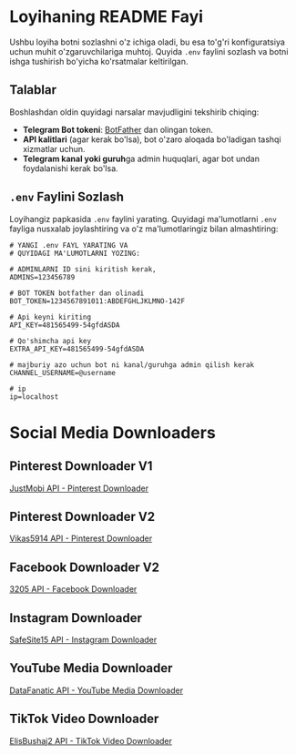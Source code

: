 # Loyihaning README Fayi

Ushbu loyiha botni sozlashni o'z ichiga oladi, bu esa to'g'ri konfiguratsiya uchun muhit o'zgaruvchilariga muhtoj. Quyida `.env` faylini sozlash va botni ishga tushirish bo'yicha ko'rsatmalar keltirilgan.

## Talablar

Boshlashdan oldin quyidagi narsalar mavjudligini tekshirib chiqing:
- **Telegram Bot tokeni**: [BotFather](https://core.telegram.org/bots#botfather) dan olingan token.
- **API kalitlari** (agar kerak bo'lsa), bot o'zaro aloqada bo'ladigan tashqi xizmatlar uchun.
- **Telegram kanal yoki guruh**ga admin huquqlari, agar bot undan foydalanishi kerak bo'lsa.

## `.env` Faylini Sozlash

Loyihangiz papkasida `.env` faylini yarating. Quyidagi ma'lumotlarni `.env` fayliga nusxalab joylashtiring va o'z ma'lumotlaringiz bilan almashtiring:

```env
# YANGI .env FAYL YARATING VA
# QUYIDAGI MA'LUMOTLARNI YOZING:

# ADMINLARNI ID sini kiritish kerak,
ADMINS=123456789

# BOT TOKEN botfather dan olinadi
BOT_TOKEN=1234567891011:ABDEFGHLJKLMNO-142F

# Api keyni kiriting
API_KEY=481565499-54gfdASDA

# Qo'shimcha api key
EXTRA_API_KEY=481565499-54gfdASDA

# majburiy azo uchun bot ni kanal/guruhga admin qilish kerak
CHANNEL_USERNAME=@username

# ip
ip=localhost
```


# Social Media Downloaders

## Pinterest Downloader V1  
[JustMobi API - Pinterest Downloader](https://rapidapi.com/JustMobi/api/pinterest-downloader-download-pinterest-image-video-and-reels/playground/)

## Pinterest Downloader V2  
[Vikas5914 API - Pinterest Downloader](https://rapidapi.com/vikas5914/api/pinterest-video-and-image-downloader/playground/)

## Facebook Downloader V2  
[3205 API - Facebook Downloader](https://rapidapi.com/3205/api/facebook17/playground/apiendpoint_1be6aca0-afb7-4f3a-a4a0-720dcd5cf5c1)

## Instagram Downloader  
[SafeSite15 API - Instagram Downloader](https://rapidapi.com/safesite15/api/instagram-downloader-download-instagram-stories-videos4/pricing)

## YouTube Media Downloader  
[DataFanatic API - YouTube Media Downloader](https://rapidapi.com/DataFanatic/api/youtube-media-downloader/pricing)

## TikTok Video Downloader  
[ElisBushaj2 API - TikTok Video Downloader](https://rapidapi.com/elisbushaj2/api/tiktok-video-downloader-api)


